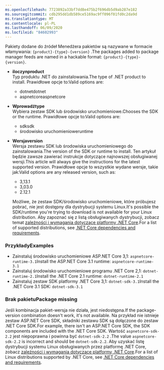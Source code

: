 ```yaml
---
ms.openlocfilehash: 7723892a33bf7dd8e475b2f696db5d9ab287e182
ms.sourcegitcommit: cdb295dd1db589ce5169ac9ff096f01fd0c2da9d
ms.translationtype: MT
ms.contentlocale: pl-PL
ms.lasthandoff: 06/09/2020
ms.locfileid: "84602993"
---
```


<span data-ttu-id="7c3a8-101">Pakiety dodane do źródeł Menedżera pakietów są nazywane w formacie włamywania: `{product}-{type}-{version}` .</span><span class="sxs-lookup"><span data-stu-id="7c3a8-101">The packages added to package manager feeds are named in a hackable format: `{product}-{type}-{version}`.</span></span>

- <span data-ttu-id="7c3a8-102">**iloczyn**</span><span class="sxs-lookup"><span data-stu-id="7c3a8-102">**product**</span></span>\
<span data-ttu-id="7c3a8-103">Typ produktu .NET do zainstalowania.</span><span class="sxs-lookup"><span data-stu-id="7c3a8-103">The type of .NET product to install.</span></span> <span data-ttu-id="7c3a8-104">Prawidłowe opcje to:</span><span class="sxs-lookup"><span data-stu-id="7c3a8-104">Valid options are:</span></span>

  - <span data-ttu-id="7c3a8-105">dotnet</span><span class="sxs-lookup"><span data-stu-id="7c3a8-105">dotnet</span></span>
  - <span data-ttu-id="7c3a8-106">aspnetcore</span><span class="sxs-lookup"><span data-stu-id="7c3a8-106">aspnetcore</span></span>

- <span data-ttu-id="7c3a8-107">**Wprowadź**</span><span class="sxs-lookup"><span data-stu-id="7c3a8-107">**type**</span></span>\
<span data-ttu-id="7c3a8-108">Wybiera zestaw SDK lub środowisko uruchomieniowe.</span><span class="sxs-lookup"><span data-stu-id="7c3a8-108">Chooses the SDK or the runtime.</span></span> <span data-ttu-id="7c3a8-109">Prawidłowe opcje to:</span><span class="sxs-lookup"><span data-stu-id="7c3a8-109">Valid options are:</span></span>

  - <span data-ttu-id="7c3a8-110">sdk</span><span class="sxs-lookup"><span data-stu-id="7c3a8-110">sdk</span></span>
  - <span data-ttu-id="7c3a8-111">środowisko uruchomieniowe</span><span class="sxs-lookup"><span data-stu-id="7c3a8-111">runtime</span></span>

- <span data-ttu-id="7c3a8-112">**Wersja**</span><span class="sxs-lookup"><span data-stu-id="7c3a8-112">**version**</span></span>\
<span data-ttu-id="7c3a8-113">Wersja zestawu SDK lub środowiska uruchomieniowego do zainstalowania.</span><span class="sxs-lookup"><span data-stu-id="7c3a8-113">The version of the SDK or runtime to install.</span></span> <span data-ttu-id="7c3a8-114">Ten artykuł będzie zawsze zawierać instrukcje dotyczące najnowszej obsługiwanej wersji.</span><span class="sxs-lookup"><span data-stu-id="7c3a8-114">This article will always give the instructions for the latest supported version.</span></span> <span data-ttu-id="7c3a8-115">Prawidłowe opcje to wszystkie wydane wersje, takie jak:</span><span class="sxs-lookup"><span data-stu-id="7c3a8-115">Valid options are any released version, such as:</span></span>

  - <span data-ttu-id="7c3a8-116">3,1</span><span class="sxs-lookup"><span data-stu-id="7c3a8-116">3.1</span></span>
  - <span data-ttu-id="7c3a8-117">3,0</span><span class="sxs-lookup"><span data-stu-id="7c3a8-117">3.0</span></span>
  - <span data-ttu-id="7c3a8-118">2.1</span><span class="sxs-lookup"><span data-stu-id="7c3a8-118">2.1</span></span>

  <span data-ttu-id="7c3a8-119">Możliwe, że zestaw SDK/środowisko uruchomieniowe, które próbujesz pobrać, nie jest dostępny dla dystrybucji systemu Linux.</span><span class="sxs-lookup"><span data-stu-id="7c3a8-119">It's possible the SDK/runtime you're trying to download is not available for your Linux distribution.</span></span> <span data-ttu-id="7c3a8-120">Aby zapoznać się z listą obsługiwanych dystrybucji, zobacz temat [zależności i wymagania dotyczące platformy .NET Core](../linux.md).</span><span class="sxs-lookup"><span data-stu-id="7c3a8-120">For a list of supported distributions, see [.NET Core dependencies and requirements](../linux.md).</span></span>

### <a name="examples"></a><span data-ttu-id="7c3a8-121">Przykłady</span><span class="sxs-lookup"><span data-stu-id="7c3a8-121">Examples</span></span>

- <span data-ttu-id="7c3a8-122">Zainstaluj środowisko uruchomieniowe ASP.NET Core 3,1: `aspnetcore-runtime-3.1`</span><span class="sxs-lookup"><span data-stu-id="7c3a8-122">Install the ASP.NET Core 3.1 runtime: `aspnetcore-runtime-3.1`</span></span>
- <span data-ttu-id="7c3a8-123">Zainstaluj środowisko uruchomieniowe programu .NET Core 2,1: `dotnet-runtime-2.1`</span><span class="sxs-lookup"><span data-stu-id="7c3a8-123">Install the .NET Core 2.1 runtime: `dotnet-runtime-2.1`</span></span>
- <span data-ttu-id="7c3a8-124">Zainstaluj zestaw SDK platformy .NET Core 3,1: `dotnet-sdk-3.1`</span><span class="sxs-lookup"><span data-stu-id="7c3a8-124">Install the .NET Core 3.1 SDK: `dotnet-sdk-3.1`</span></span>

### <a name="package-missing"></a><span data-ttu-id="7c3a8-125">Brak pakietu</span><span class="sxs-lookup"><span data-stu-id="7c3a8-125">Package missing</span></span>

<span data-ttu-id="7c3a8-126">Jeśli kombinacja pakiet-wersja nie działa, jest niedostępna.</span><span class="sxs-lookup"><span data-stu-id="7c3a8-126">If the package-version combination doesn't work, it's not available.</span></span> <span data-ttu-id="7c3a8-127">Na przykład nie istnieje zestaw ASP.NET Core SDK, składniki zestawu SDK są dołączone do zestaw .NET Core SDK.</span><span class="sxs-lookup"><span data-stu-id="7c3a8-127">For example, there isn't an ASP.NET Core SDK, the SDK components are included with the .NET Core SDK.</span></span> <span data-ttu-id="7c3a8-128">Wartość `aspnetcore-sdk-2.2` jest niepoprawna i powinna być `dotnet-sdk-2.2` .</span><span class="sxs-lookup"><span data-stu-id="7c3a8-128">The value `aspnetcore-sdk-2.2` is incorrect and should be `dotnet-sdk-2.2`.</span></span> <span data-ttu-id="7c3a8-129">Aby uzyskać listę dystrybucji systemu Linux obsługiwanych przez platformę .NET Core, zobacz [zależności i wymagania dotyczące platformy .NET Core](../linux.md).</span><span class="sxs-lookup"><span data-stu-id="7c3a8-129">For a list of Linux distributions supported by .NET Core, see [.NET Core dependencies and requirements](../linux.md).</span></span>
